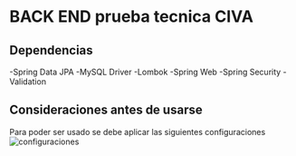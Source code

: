 # BACK END prueba tecnica CIVA

## Dependencias
-Spring Data JPA
-MySQL Driver
-Lombok 
-Spring Web
-Spring Security
-Validation 

## Consideraciones antes de usarse
Para poder ser usado se debe aplicar las siguientes configuraciones
<img src="/src/main/java/com.CIVA/IMg/carbon.png" alt="configuraciones"></img>
